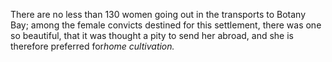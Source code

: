  There are no less than 130 women going out in the transports to Botany Bay; among the female convicts destined for this settlement, there was one so beautiful, that it was thought a pity to send her abroad, and she is therefore preferred for*home cultivation.*